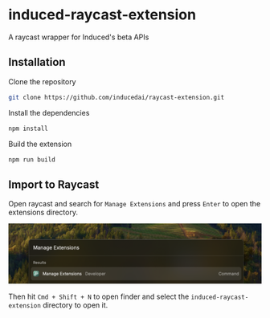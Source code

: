 # induced-raycast-extension

A raycast wrapper for Induced's beta APIs

## Installation

Clone the repository

```bash
git clone https://github.com/inducedai/raycast-extension.git
```

Install the dependencies

```bash
npm install
```

Build the extension

```bash
npm run build
```

## Import to Raycast

Open raycast and search for `Manage Extensions` and press `Enter` to open the extensions directory. 

![Manage Extensions](/images/1.png)



Then hit `Cmd + Shift + N` to open finder and select the `induced-raycast-extension` directory to open it.
